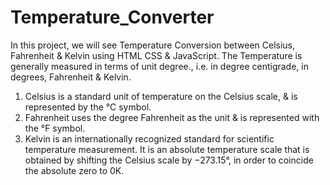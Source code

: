 # Temperature_Converter



In this project, we will see Temperature Conversion between Celsius, Fahrenheit & Kelvin using HTML CSS & JavaScript. The Temperature is generally measured in terms of unit degree., i.e. in degree centigrade, in degrees, Fahrenheit & Kelvin.

1. Celsius is a standard unit of temperature on the Celsius scale, & is represented by the °C symbol.
2. Fahrenheit uses the degree Fahrenheit as the unit & is represented with the °F symbol.
3. Kelvin is an internationally recognized standard for scientific temperature measurement. It is an absolute temperature scale that is obtained by shifting the Celsius scale by −273.15°, 
   in order to coincide the absolute zero to 0K.
